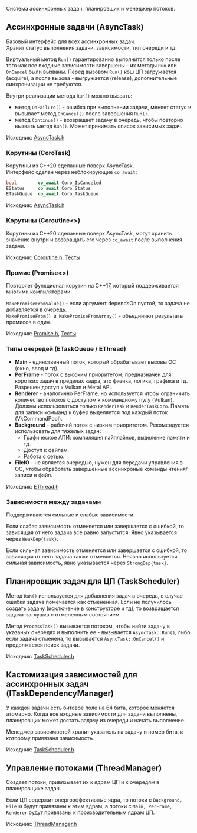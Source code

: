 ﻿Система ассинхронных задач, планировщик и менеджер потоков.


## Ассинхронные задачи (AsyncTask)

Базовый интерфейс для всех ассинхронных задач.<br/>
Хранит статус выполнения задачи, зависимости, тип очереди и тд.

Виртуальный метод `Run()` гарантированно выполнится только после того как все входные зависимости завершены - их методы `Run` или `OnCancel` были вызваны.
Перед вызовом `Run()` кэш ЦП загружается (acquire), а после вызова - выгружается (release), дополнительные синхронизации не требуются.

Внутри реализации метода `Run()` можно вызвать:
 * метод `OnFailure()` - ошибка при выполнении задачи, меняет статус и вызывает метод `OnCancel()` после завершения `Run()`.
 * метод `Continue()` - возвращает задачу в очередь, чтобы повторно вызвать метод `Run()`. Может принимать список зависимых задач.

Исходник: [AsyncTask.h](../../src/threading/TaskSystem/AsyncTask.h#L88)


### Корутины (CoroTask)

Корутины из C++20 сделанные поверх AsyncTask.<br/>
Интерфейс сделан через неблокирующие `co_await`:
```cpp
bool        co_await Coro_IsCanceled
EStatus     co_await Coro_Status
ETaskQueue  co_await Coro_TaskQueue
```

Исходник: [AsyncTask.h](../../src/threading/TaskSystem/AsyncTask.h#L287)


### Корутины (Coroutine<>)

Корутины из C++20 сделанные поверх AsyncTask, могут хранить значение внутри и возвращать его через `co_await` после выполнения задачи.

Исходник: [Coroutine.h](../../src/threading/TaskSystem/Coroutine.h), [Тесты](../../tests/threading/UnitTest_Coroutine.cpp)


### Промис (Promise<>)

Повторяет функционал корутин на C++17, который поддерживается многими компиляторами.

`MakePromiseFromValue()` - если аргумент dependsOn пустой, то задача не добавляется в очередь.<br/>
`MakePromiseFrom() и MakePromiseFromArray()` - объединяют результаты промисов в один.

Исходник: [Promise.h](../../src/threading/TaskSystem/Promise.h), [Тесты](../../tests/threading/UnitTest_Promise.cpp)


### Типы очередей (ETaskQueue / EThread)

 * __Main__ - единственный поток, который обрабатывает вызовы ОС (окно, ввод и тд).
 * __PerFrame__ - поток с высоким приоритетом, предназначен для коротких задач в пределах кадра, это физика, логика, графика и тд. Разрешен доступ к Vulkan и Metal API.
 * __Renderer__ - аналогично PerFrame, но используется чтобы ограничить количество потоков с доступом к коммандному пулу (Vulkan). Должны использоваться только `RenderTask` и `RenderTaskCoro`. Память для записи комманд к буфер выделяется под каждый поток (VkCommandPool).
 * __Background__ - рабочий поток с низким приоритетом. Рекомендуется использовать для тяжелых задач:
	- Графическое АПИ: компиляция пайплайнов, выделение памяти и тд.
	- Доступ к файлам.
	- Работа с сетью.
 * __FileIO__ - не является очередью, нужен для передачи управления в ОС, чтобы обработать завершенные ассинхроные команды чтения/записи в файл.
 
Исходник: [EThread.h](../../src/threading/TaskSystem/EThread.h)


### Зависимости между задачами

Поддерживаются сильные и слабые зависимости.

Если слабая зависимость отменяется или завершается с ошибкой, то зависящая от него задача все равно запустится. Явно указывается через `WeakDep{task}`.

Если сильная зависимость отменяется или завершается с ошибкой, то зависящая от него задача также отменяется. Неявно используется сильная зависимость, явно указывается через `StrongDep{task}`.


## Планировщик задач для ЦП (TaskScheduler)

Метод `Run()` используется для добавления задач в очередь, в случае ошибки задача помечается как отмененная.
Если не получилось создать задачу (исключение в конструкторе и тд), то возвращается задача-заглушка с отмененным состоянием.


Метод `ProcessTask()` вызывается потоком, чтобы найти задачу в указаных очередях и выполнить ее - вызывается `AsyncTask::Run()`, либо если задача отменена, то вызывается `AsyncTask::OnCancel()` и продолжается поиск задачи.

Исходник: [TaskScheduler.h](../../src/threading/TaskSystem/TaskScheduler.h#L260)


## Кастомизация зависимостей для ассинхронных задач (ITaskDependencyManager)

У каждой задачи есть битовое поле на 64 бита, которое меняется атомарно.
Когда все входные зависимости для задачи выполнены, планировщик может достать задачу из очереди и начать выполнение.

Менеджер зависимостей хранит указатель на задачу и номер бита, к которому привязана зависимость.

Исходник: [TaskScheduler.h](../../src/threading/TaskSystem/TaskScheduler.h#L114)


## Управление потоками (ThreadManager)

Создает потоки, привязывает их к ядрам ЦП и к очередям в планировщике задач.

Если ЦП содержит энергоэффективные ядра, то потоки с `Background, FileIO` будут привязаны к этим ядрам, а потоки с `Main, PerFrame, Renderer` будут привязаны к производительным ядрам ЦП.

Исходник: [ThreadManager.h](../../src/threading/TaskSystem/ThreadManager.h)

